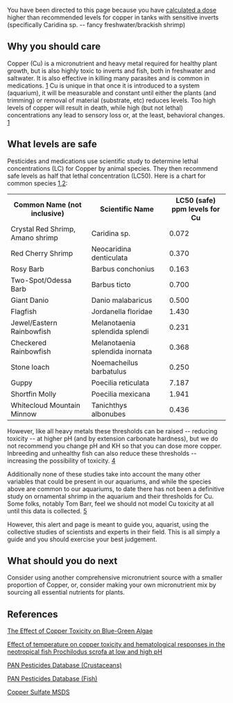 
You have been directed to this page because you have [calculated a dose] higher than recommended levels for copper in tanks with sensitive inverts (specifically Caridina sp. -- fancy freshwater/brackish shrimp)

[calculated a dose]: http://calc.petalphile.com

Why you should care
-------------------------------

Copper (Cu) is a micronutrient and heavy metal required for healthy plant growth, but is also highly toxic to inverts and fish, both in freshwater and saltwater.  It is also effective in killing many parasites and is common in medications.  [1]
Cu is unique in that once it is introduced to a system (aquarium), it will be measurable and constant until either the plants (and trimming) or removal of material (substrate, etc) reduces levels.  Too high levels of copper will result in death, while high (but not lethal) concentrations any lead to sensory loss or, at the least, behavioral changes. [1]

What levels are safe
------------------------------

Pesticides and medications use scientific study to determine lethal concentrations (LC) for Copper by animal species.  They then recommend safe levels as half that lethal concentration (LC50).  Here is a chart for common species [1],[2]:

<table>
 <th>Common Name (not inclusive)</th>
 <th>Scientific Name</th>
 <th>LC50 (safe) ppm levels for Cu</th>
<tr>
 <td>Crystal Red Shrimp, Amano shrimp</td>
 <td>Caridina sp.</td>
 <td>0.072 </td>
</tr>
<tr>
 <td>Red Cherry Shrimp</td>
 <td>Neocaridina denticulata</td> 
 <td>0.370</td>
</tr>
<tr>
 <td>Rosy Barb</td>
 <td>Barbus conchonius</td>
 <td>0.163</td>
</tr>
<tr>
 <td>Two-Spot/Odessa Barb</td>
 <td>Barbus ticto</td>
 <td>0.700</td>
</tr>
<tr>
 <td>Giant Danio</td>
 <td>Danio malabaricus</td>
 <td>0.500</td>
</tr>
<tr>
 <td>Flagfish</td>
 <td>Jordanella floridae</td>
 <td>1.430</td>
</tr>
<tr>
 <td>Jewel/Eastern Rainbowfish</td>
 <td>Melanotaenia splendida splendi</td>
 <td>0.231</td>
</tr>
<tr>
 <td>Checkered Rainbowfish</td>
 <td>Melanotaenia splendida inornata</td>
 <td>0.368</td>
</tr>
<tr>
 <td>Stone loach</td>
 <td>Noemacheilus barbatulus</td>
 <td>0.250</td>
</tr>
<tr>
 <td>Guppy</td>
 <td>Poecilia reticulata</td>
 <td>7.187</td>
</tr>
<tr>
 <td>Shortfin Molly</td>
 <td>Poecilia mexicana</td>
 <td>1.941</td>
</tr>
<tr>
 <td>Whitecloud Mountain Minnow</td>
 <td>Tanichthys albonubes</td>
 <td>0.436</td>
</tr>
</table>

However, like all heavy metals these thresholds can be raised -- reducing toxicity -- at higher pH (and by extension carbonate hardness), but we do not recommend you change pH and KH so that you can dose more copper.  Inbreeding and unhealthy fish can also reduce these thresholds -- increasing the possibility of toxicity. [4]

Additionally none of these studies take into account the many other variables that could be present in our aquariums, and while the species above are common to our aquariums, to date there has not been a definitive study on ornamental shrimp in the aquarium and their thresholds for Cu. Some folks, notably Tom Barr, feel we should not model Cu toxicity at all until this data is collected. [5]

However, this alert and page is meant to guide you, aquarist, using the collective studies of scientists and experts in their field.  This is all simply a guide and you should exercise your best judgement.

What should you do next
------------------------------------

Consider using another comprehensive micronutrient source with a smaller proportion of Copper, or, consider making your own micronutrient mix by sourcing all essential nutrients for plants.

References
----------------

[The Effect of Copper Toxicity on Blue-Green Algae]

[Effect of temperature on copper toxicity and hematological responses in the neotropical fish Prochilodus scrofa at low and high pH]

[PAN Pesticides Database (Crustaceans)]

[PAN Pesticides Database (Fish)]

[Copper Sulfate MSDS]

[Copper Sulfate MSDS]: http://www.oldbridgechem.com/msdscuso4.html

[The Effect of Copper Toxicity on Blue-Green Algae]: http://onlinelibrary.wiley.com/doi/10.1002/iroh.19890740306/abstract

[Effect of temperature on copper toxicity and hematological responses in the neotropical fish Prochilodus scrofa at low and high pH]:http://www.sciencedirect.com/science?_ob=ArticleURL&_udi=B6T4D-4GHSGDN-2&_user=10&_coverDate=01/20/2006&_rdoc=1&_fmt=high&_orig=search&_origin=search&_sort=d&_docanchor=&view=c&_searchStrId=1592124473&_rerunOrigin=google&_acct=C000050221&_version=1&_urlVersion=0&_userid=10&md5=51b1c2ddb2549fce5c39eb391a76a812&searchtype=a

[1]:http://www.sciencedirect.com/science?_ob=ArticleURL&_udi=B6T4D-4GHSGDN-2&_user=10&_coverDate=01/20/2006&_rdoc=1&_fmt=high&_orig=search&_origin=search&_sort=d&_docanchor=&view=c&_searchStrId=1592124473&_rerunOrigin=google&_acct=C000050221&_version=1&_urlVersion=0&_userid=10&md5=51b1c2ddb2549fce5c39eb391a76a812&searchtype=a

[PAN Pesticides Database (Crustaceans)]: http://www.pesticideinfo.org/List_AquireAcuteSum.jsp?Rec_Id=PC33538&Taxa_Group=Crustaceans&offset=0
[2]: http://www.pesticideinfo.org/List_AquireAcuteSum.jsp?Rec_Id=PC33538&Taxa_Group=Crustaceans&offset=0

[PAN Pesticides Database (Fish)]: http://www.pesticideinfo.org/List_AquireAcuteSum.jsp?Rec_Id=PC33538&Taxa_Group=Fish&offset=0
[3]: http://www.pesticideinfo.org/List_AquireAcuteSum.jsp?Rec_Id=PC33538&Taxa_Group=Fish&offset=0

[4]: http://www.barrreport.com/showthread.php/7234-Wet-s-EI-modeling-dosing-calculator/page9

[5]: http://www.barrreport.com/showthread.php/7234-Wet-s-EI-modeling-dosing-calculator/page11

</body>
</html>
